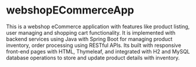 # webshopECommerceApp

This is a webshop eCommerce application with features like product listing, user managing and shopping cart functionality.
It is implemented with backend services using Java with Spring Boot for managing product inventory, order processing using RESTful APIs.
Its built with responsive front-end pages with HTML, Thymeleaf, and integrated with H2 and MySQL database operations to store and update product details with inventory.
